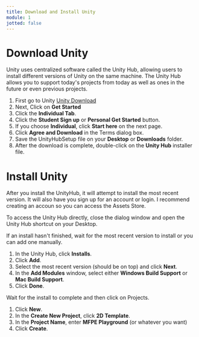 ```yaml
---
title: Download and Install Unity
module: 1
jotted: false
---
```


# Download Unity
<!--
<iframe width="560" height="315" src="https://www.youtube.com/embed/F-JZBnssBs8" frameborder="0" allow="accelerometer; autoplay; encrypted-media; gyroscope; picture-in-picture" allowfullscreen></iframe>
-->
Unity uses centralized software called the Unity Hub, allowing users to install different versions of Unity on the same machine.  The Unity Hub allows you to support today's projects from today as well as ones in the future or even previous projects.

1. First go to Unity <a href="http://unity3d.com/unity/" target="_blank">Unity Download</a>
2. Next, Click on **Get Started**
3. Click the **Individual Tab**.
5. Click the **Student Sign up** or **Personal Get Started** button.
6. If you choose **Individual**, click **Start here** on the next page.
7. Click **Agree and Download** in the Terms dialog box.
8. Save the UnityHubSetup file on your **Desktop** or **Downloads** folder.
8. After the download is complete, double-click on the **Unity Hub** installer file.


# Install Unity
<!--
<iframe width="560" height="315" src="https://www.youtube.com/embed/-pANOxhxrK4" frameborder="0" allow="accelerometer; autoplay; encrypted-media; gyroscope; picture-in-picture" allowfullscreen></iframe>
-->
After you install the UnityHub, it will attempt to install the most recent version.  It will also have you sign up for an account or login.  I recommend creating an accoun so you can access the Assets Store.

To access the Unity Hub directly, close the dialog window and open the Unity Hub shortcut on your Desktop.

If an install hasn't finished, wait for the most recent version to install or you can add one manually.

1. In the Unity Hub, click **Installs**.
2. Click **Add**.
3. Select the most recent version (should be on top) and click **Next**.
4. In the **Add Modules** window, select either **Windows Build Support** or **Mac Build Support**.
5. Click **Done**.

Wait for the install to complete and then click on Projects.
<!--
<iframe width="560" height="315" src="https://www.youtube.com/embed/a6UDsU8Q2Cw" frameborder="0" allow="accelerometer; autoplay; encrypted-media; gyroscope; picture-in-picture" allowfullscreen></iframe>
-->
1. Click **New**.
2. In the **Create New Project**, click **2D Template**.
3. In the **Project Name**, enter **MFPE Playground** (or whatever you want)
4. Click **Create**.
